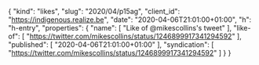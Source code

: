 {
  "kind": "likes",
  "slug": "2020/04/p15ag",
  "client_id": "https://indigenous.realize.be",
  "date": "2020-04-06T21:01:00+01:00",
  "h": "h-entry",
  "properties": {
    "name": [
      "Like of @mikescollins's tweet"
    ],
    "like-of": [
      "https://twitter.com/mikescollins/status/1246899917341294592"
    ],
    "published": [
      "2020-04-06T21:01:00+01:00"
    ],
    "syndication": [
      "https://twitter.com/mikescollins/status/1246899917341294592"
    ]
  }
}
